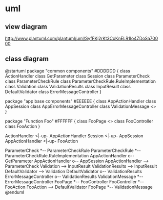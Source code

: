 # uml
## view diagram
http://www.plantuml.com/plantuml/uml/SyfFKj2rKt3CoKnELR1Io4ZDoSa70000

## class diagram
@startuml
package "common components" #DDDDDD {
  class ActionHandler
  class GetParameter
  class Session
  class ParameterCheck
  class ParameterCheckRule
  class ParameterCheckRule.RuleImplementation
  class Validation
  class ValidationResults
  class InputResult
  class DefaultValidator
  class ErrorMessageController
}

package "app base components" #EEEEEE {
  class AppActionHandler
  class AppSession
  class AppErrorMessageController
  class ValidationMessage <<Components>>
}

package "Function Foo" #FFFFFF {
  class FooPage <<Page>>
  class FooController
  class FooAction
}

ActionHandler <|-up- AppActionHandler
Session <|-up- AppSession
AppActionHandler <|-up- FooAction

ParameterCheck *-- ParameterCheckRule
ParameterCheckRule *-- ParameterCheckRule.RuleImplementation
AppActionHandler o-- GetParameter
AppActionHandler o-- AppSession
AppActionHandler --> ParameterCheck
Validation --> InputResult
ValidationResults --> InputResult
DefaultValidator --> Validation
DefaultValidator o-- ValidationResults
ErrorMessageController o-- ValidationResults
ValidationMessage *-- ErrorMessageController
FooPage *-- FooController
FooController *-- FooAction
FooAction --> DefaultValidator
FooPage *-- ValidationMessage
@enduml

